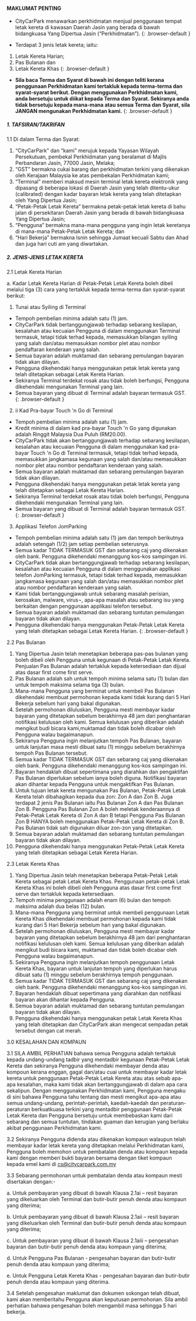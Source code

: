 #### MAKLUMAT PENTING

*   CityCarPark menawarkan perkhidmatan menjual penggunaan tempat letak kereta di kawasan Daerah Jasin yang berada di bawah bidangkuasa Yang Dipertua Jasin (“Perkhidmatan”).
{: .browser-default }

*   Terdapat 3 jenis letak kereta; iaitu:
  1.  Letak Kereta Harian;
  2.  Pas Bulanan dan
  3.  Letak Kereta Khas
{: .browser-default }

*   **Sila baca Terma dan Syarat di bawah ini dengan teliti kerana penggunaan Perkhidmatan kami tertakluk kepada terma-terma dan syarat-syarat berikut. Dengan menggunakan Perkhidmatan kami, anda bersetuju untuk diikat kepada Terma dan Syarat. Sekiranya anda tidak bersetuju kepada mana-mana atau semua Terma dan Syarat, sila JANGAN mengunakan Perkhidmatan kami.**
{: .browser-default }

##### 1\. TAFSIRAN/TAKRIFAN

1.1 Di dalam Terma dan Syarat:

1.  “CityCarPark” dan “kami” merujuk kepada Yayasan Wilayah Persekutuan, pembekal Perkhidmatan yang beralamat di Majlis Perbandaran Jasin, 77000 Jasin, Melaka;
2.  “GST” bermakna cukai barang dan perkhidmatan terkini yang dikenakan oleh Kerajaan Malaysia ke atas pembekalan Perkhidmatan kami;
3.  “Terminal” memberi maksud mesin terminal letak kereta elektronik yang dipasang di beberapa lokasi di Daerah Jasin yang telah ditentu-ukur (calibrated) dengan kadar bayaran letak kereta yang telah ditetapkan oleh Yang Dipertua Jasin;
4.  “Petak-Petak Letak Kereta” bermakna petak-petak letak kereta di bahu jalan di persekitaran Daerah Jasin yang berada di bawah bidangkuasa Yang Dipertua Jasin;
5.  “Pengguna” bermakna mana-mana pengguna yang ingin letak keretanya di mana-mana Petak-Petak Letak Kereta; dan
6.  “Hari Bekerja” bermakna Isnin sehingga Jumaat kecuali Sabtu dan Ahad dan juga hari cuti am yang diwartakan.

##### 2\. JENIS-JENIS LETAK KERETA

2.1 Letak Kereta Harian

a. Kadar Letak Kereta Harian di Petak-Petak Letak Kereta boleh dibeli melalui tiga (3) cara yang tertakluk kepada terma-terma dan syarat-syarat berikut:

1.  Tunai atau Syiling di Terminal
  *   Tempoh pembelian minima adalah satu (1) jam.
  *   CityCarPark tidak bertanggungjawab terhadap sebarang kesilapan, kesalahan atau kecuaian Pengguna di dalam menggunakan Terminal termasuk, tetapi tidak terhad kepada, memasukkan bilangan syiling yang salah dan/atau memasukkan nombor plet atau nombor pendaftaran kenderaan yang salah.
  *   Semua bayaran adalah muktamad dan sebarang pemulangan bayaran tidak akan dilayan.
  *   Pengguna dikehendaki hanya menggunakan petak letak kereta yang telah ditetapkan sebagai Letak Kereta Harian.
  *   Sekiranya Terminal terdekat rosak atau tidak boleh berfungsi, Pengguna dikehendaki mengunakan Terminal yang lain.
  *   Semua bayaran yang dibuat di Terminal adalah bayaran termasuk GST.
  {: .browser-default }

2.  ii Kad Pra-bayar Touch 'n Go di Terminal
*   Tempoh pembelian minima adalah satu (1) jam.
*   Kredit minima di dalam kad pra-bayar Touch 'n Go yang digunakan adalah Ringgit Malaysia Dua Puluh (RM20.00).
*   CityCarPark tidak akan bertanggungjawab terhadap sebarang kesilapan, kesalahan atau kecuaian Pengguna di dalam menggunakan kad pra-bayar Touch 'n Go di Terminal termasuk, tetapi tidak terhad kepada, memasukkan jangkamasa kegunaan yang salah dan/atau memasukkan nombor plet atau nombor pendaftaran kenderaan yang salah.
*   Semua bayaran adalah muktamad dan sebarang pemulangan bayaran tidak akan dilayan.
*   Pengguna dikehendaki hanya menggunakan petak letak kereta yang telah ditetapkan sebagai Letak Kereta Harian.
*   Sekiranya Terminal terdekat rosak atau tidak boleh berfungsi, Pengguna dikehendaki mengunakan Terminal yang lain.
*   Semua bayaran yang dibuat di Terminal adalah bayaran termasuk GST.
{: .browser-default }

3.  Applikasi Telefon JomParking
*   Tempoh pembelian minima adalah satu (1) jam dan tempoh berikutnya adalah setengah (1/2) jam setiap pembelian seterusnya.
*   Semua kadar TIDAK TERMASUK GST dan sebarang caj yang dikenakan oleh bank. Pengguna dikehendaki menanggung kos-kos sampingan ini.
*   CityCarPark tidak akan bertanggungjawab terhadap sebarang kesilapan, kesalahan atau kecuaian Pengguna di dalam menggunakan applikasi telefon JomParking termasuk, tetapi tidak terhad kepada, memasukkan jangkamasa kegunaan yang salah dan/atau memasukkan nombor plet atau nombor pendaftaran kenderaan yang salah.
*   Kami tidak bertanggungjawab untuk sebarang masalah perisian, kerosakan, malware, virus¬, apa-apa masalah atau sebarang isu yang berkaitan dengan penggunaan applikasi telefon tersebut.
*   Semua bayaran adalah muktamad dan sebarang tuntutan pemulangan bayaran tidak akan dilayan.
*   Pengguna dikehendaki hanya menggunakan Petak-Petak Letak Kereta yang telah ditetapkan sebagai Letak Kereta Harian.
{: .browser-default }

2.2 Pas Bulanan

1.  Yang Dipertua Jasin telah menetapkan beberapa pas-pas bulanan yang boleh dibeli oleh Pengguna untuk kegunaan di Petak-Petak Letak Kereta. Penjualan Pas Bulanan adalah tertakluk kepada ketersediaan dan dijual atas dasar first come first serve.
2.  Pas Bulanan adalah sah untuk tempoh minima selama satu (1) bulan dan untuk tempoh maksima selama tiga (3) bulan.
3.  Mana-mana Pengguna yang berminat untuk membeli Pas Bulanan dikehendaki membuat permohonan kepada kami tidak kurang dari 5 Hari Bekerja sebelum hari yang bakal digunakan.
4.  Setelah permohonan diluluskan, Pengguna mesti membayar kadar bayaran yang ditetapkan sebelum berakhirnya 48 jam dari penghantaran notifikasi kelulusan oleh kami. Semua kelulusan yang diberikan adalah mengikut budi bicara kami,muktamad dan tidak boleh dicabar oleh Pengguna walau bagaimanapun.
5.  Sekiranya Pengguna ingin melanjutkan tempoh Pas Bulanan, bayaran untuk lanjutan masa mesti dibuat satu (1) minggu sebelum berakhirnya tempoh Pas Bulanan tersebut.
6.  Semua kadar TIDAK TERMASUK GST dan sebarang caj yang dikenakan oleh bank. Pengguna dikehendaki menanggung kos-kos sampingan ini.
7.  Bayaran hendaklah dibuat sepertimana yang diarahkan dan pengaktifan Pas Bulanan diperlukan sebelum ianya boleh diguna. Notifikasi bayaran akan dihantar kepada Pengguna untuk mengaktifkan Pas Bulanan.
8.  Untuk tujuan letak kereta mengunakan Pas Bulanan, Petak-Petak Letak Kereta telah dibahagikan kepada dua zon: Zon A dan Zon B. Juga terdapat 2 jenis Pas Bulanan iaitu Pas Bulanan Zon A dan Pas Bulanan Zon B. Pengguna Pas Bulanan Zon A boleh meletak kenderaannya di Petak-Petak Letak Kereta di Zon A dan B tetapi Pengguna Pas Bulanan Zon B HANYA boleh menggunakan Petak-Petak Letak Kereta di Zon B. Pas Bulanan tidak sah digunakan diluar zon-zon yang ditetapkan.
9.  Semua bayaran adalah muktamad dan sebarang tuntutan pemulangan bayaran tidak akan dilayan.
10.  Pengguna dikehendaki hanya menggunakan Petak-Petak Letak Kereta yang telah ditetapkan sebagai Letak Kereta Harian.

2.3 Letak Kereta Khas

1.  Yang Dipertua Jasin telah menetapkan beberapa Petak-Petak Letak Kereta sebagai petak Letak Kereta Khas. Penggunaan petak-petak Letak Kereta Khas ini boleh dibeli oleh Pengguna atas dasar first come first serve dan tertakluk kepada ketersediaan.
2.  Tempoh minima penggunaan adalah enam (6) bulan dan tempoh maksima adalah dua belas (12) bulan.
3.  Mana-mana Pengguna yang berminat untuk membeli penggunaan Letak Kereta Khas dikehendaki membuat permohonan kepada kami tidak kurang dari 5 Hari Bekerja sebelum hari yang bakal digunakan.
4.  Setelah permohonan diluluskan, Pengguna mesti membayar kadar bayaran yang ditetapkan sebelum berakhirnya 48 jam dari penghantaran notifikasi kelulusan oleh kami. Semua kelulusan yang diberikan adalah mengikut budi bicara kami, muktamad dan tidak boleh dicabar oleh Pengguna walau bagaimanapun.
5.  Sekiranya Pengguna ingin melanjutkan tempoh penggunaan Letak Kereta Khas, bayaran untuk lanjutan tempoh yang diperlukan harus dibuat satu (1) minggu sebelum berakhirnya tempoh penggunaan.
6.  Semua kadar TIDAK TERMASUK GST dan sebarang caj yang dikenakan oleh bank. Pengguna dikehendaki menanggung kos-kos sampingan ini.
7.  Bayaran hendaklah dibuat sepertimana yang diarahkan dan notifikasi bayaran akan dihantar kepada Pengguna.
8.  Semua bayaran adalah muktamad dan sebarang tuntutan pemulangan bayaran tidak akan dilayan.
9.  Pengguna dikehendaki hanya menggunakan petak Letak Kereta Khas yang telah ditetapkan dan CityCarPark akan mengecat sempadan petak tersebut dengan cat merah.

3.0 KESALAHAN DAN KOMPAUN

3.1 SILA AMBIL PERHATIAN bahawa semua Pengguna adalah tertakluk kepada undang-undang tadbir yang mentadbir kegunaan Petak-Petak Letak Kereta dan sekiranya Pengguna dikehendaki membayar denda atau kompoun kerana enggan, gagal dan/atau cuai untuk membayar kadar letak kereta untuk penggunaan Petak-Petak Letak Kereta atau atas sebab apa-apa kesalahan, maka kami tidak akan bertanggungjawab di dalam apa cara sekalipun. Dengan menggunakan Perkhidmatan kami, Pengguna mengaku di sini bahawa Pengguna tahu tentang dan mesti mengikut apa-apa atau semua undang-undang, perintah-perintah, kaedah-kaedah dan peraturan-peraturan berkuatkuasa terkini yang mentadbir penggunaan Petak-Petak Letak Kereta dan Pengguna bersetuju untuk membebaskan kami dari sebarang dan semua tuntutan, tindakan guaman dan kerugian yang berlaku akibat penggunaan Perkhidmatan kami.

3.2 Sekiranya Pengguna didenda atau dikenakan kompaun walaupun telah membayar kadar letak kereta yang ditetapkan melalui Perkhidmatan kami, Pengguna boleh memohon untuk pembatalan denda atau kompaun kepada kami dengan memberi bukti bayaran bersama dengan tiket kompaun kepada emel kami di <span id="cloak58147">[cs@citycarpark.com.my](mailto:cs@citycarpark.com.my)</span>

3.3 Sebarang permohonan untuk pembatalan denda atau kompaun mesti disertakan dengan:-

a. Untuk pembayaran yang dibuat di bawah Klausa 2.1ai – resit bayaran yang dikeluarkan oleh Terminal dan butir-butir penuh denda atau kompaun yang diterima;

b. Untuk pembayaran yang dibuat di bawah Klausa 2.1aii – resit bayaran yang dikeluarkan oleh Terminal dan butir-butir penuh denda atau kompaun yang diterima;

c. Untuk pembayaran yang dibuat di bawah Klausa 2.1aiii – pengesahan bayaran dan butir-butir penuh denda atau kompaun yang diterima;

d. Untuk Pengguna Pas Bulanan - pengesahan bayaran dan butir-butir penuh denda atau kompaun yang diterima;

e. Untuk Pengguna Letak Kereta Khas - pengesahan bayaran dan butir-butir penuh denda atau kompaun yang diterima.

3.4 Setelah pengesahan maklumat dan dokumen sokongan telah dibuat, kami akan memberitahu Pengguna akan keputusan permohonan. Sila ambil perhatian bahawa pengesahan boleh mengambil masa sehingga 5 hari bekerja.
